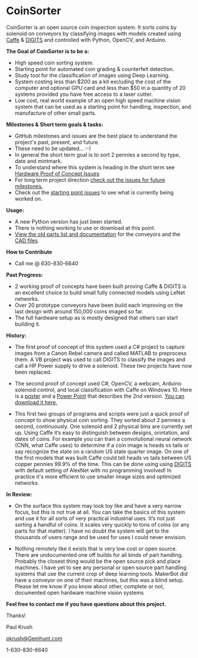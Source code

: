 ﻿# CoinSorter

CoinSorter is an open source coin inspection system. It sorts coins by solenoid on conveyors by classifying images with models created using [Caffe](https://github.com/NVIDIA/caffe) &amp; [DIGITS](https://github.com/NVIDIA/DIGITS) and controlled with Python, OpenCV, and Arduino. 

**The Goal of CoinSorter is to be a:**

* High speed coin sorting system.
* Starting point for automated coin grading & counterfeit detection. 
* Study tool for the classification of images using Deep Learning.
* System costing less than $200 as a kit excluding the cost of the computer and optional GPU card and less than $50 in a quantity of 20 systems provided you have free access to a laser cutter.
* Low cost, real world example of an open high speed machine vision system that can be used as a starting point for handling, inspection, and manufacture of other small parts.

**Milestones & Short term goals & tasks:**
* GitHub milestones and issues are the best place to understand the project's past, present, and future. 
* These need to be updated... :-)
* In general the short term goal is to sort 2 pennies a second by type, date and mintmark.  
* To understand where this system is heading in the short term see [Hardware Proof of Concept Issues](https://github.com/GemHunt/CoinSorter/milestones/Hardware%20Proof%20of%20Concept)
* For long term project direction [check out the issues for future milestones.](https://github.com/GemHunt/CoinSorter/milestones/Future%20Milestones) 
* Check out the [starting point issues](https://github.com/GemHunt/CoinSorter/labels/starting%20point) to see what is currently being worked on.

**Usage:**
* A new Python version has just been started.
* There is nothing working to use or download at this point.  
* [View the old parts list and documentation](https://github.com/GemHunt/CoinSorter/tree/master/hardware/conveyors/conveyors.md) for the conveyors and the [CAD files](https://github.com/GemHunt/CoinSorter/tree/master/hardware/conveyors/). 

**How to Contribute**
* Call me @ 630-830-6640

**Past Progress:**
* 2 working proof of concepts have been built proving Caffe & DIGITS is an excellent choice to build small fully connected models using LeNet networks. 
* Over 20 prototype conveyors have been build each improving on the last design with around 150,000 coins imaged so far. 
* The full hardware setup as is mostly designed that others can start building it. 

**History:**
* The first proof of concept of this system used a C# project to capture images from a Canon Rebel camera and called MATLAB to preprocess them. A VB project was used to call DIGITS to classify the images and call a HP Power supply to drive a solenoid. These two projects have now been replaced. 

* The second proof of concept used C#, OpenCV, a webcam, Arduino solenoid control, and local classification with Caffe on Windows 10. Here is a [poster](https://github.com/GemHunt/CoinSorter/blob/master/docs/GTC%20Poster.pdf) and a [Power Point](https://github.com/GemHunt/CoinSorter/blob/master/docs/Deep%20Learning%20with%20Caffe%20%26%20DIGITS%20for%20Robotic.pptx) that describes the 2nd version. [You can download it here.](https://github.com/GemHunt/CoinSorter/releases/tag/v0.2) 

* This first two groups of programs and scripts were just a quick proof of concept to show physical coin sorting. They sorted about 2 pennies a second, continuously. One solenoid and 2 physical bins are currently set up. Using Caffe it’s easy to distinguish between designs, orintation, and dates of coins. For example you can train a convolutional neural network (CNN, what Caffe uses) to determine if a coin image is heads vs tails or say recognize the state on a random US state quarter image. On one of the first models that was built Caffe could tell heads vs tails between US copper pennies 99.9% of the time. This can be done using using [DIGITS](https://github.com/NVIDIA/DIGITS) with default setting of AlexNet with no programming involved! In practice it's more efficient to use smaller image sizes and optimized networks. 

**In Review:**
* On the surface this system may look toy like and have a very narrow focus, but this is not true at all. You can take the basics of this system and use it for all sorts of very practical industrial uses. It’s not just sorting a handful of coins. It scales very quickly to tons of coins (or any parts for that matter). I have no doubt the system will get to the thousands of users range and be used for uses I could never envision. 

* Nothing remotely like it exists that is very low cost or open source. There are undocumented one off builds for all kinds of part handling. Probably the closest thing would be the open source pick and place machines. I have yet to see any personal or open source part handling systems that use the current crop of deep learning tools. MakerBot did have a conveyor on one of their machines, but this was a blind setup. Please let me know if you know about other, complete or not, documented open hardware machine vision systems

**Feel free to contact me if you have questions about this project.**

Thanks!  

Paul Krush

pkrush@Gemhunt.com

1-630-830-6640

